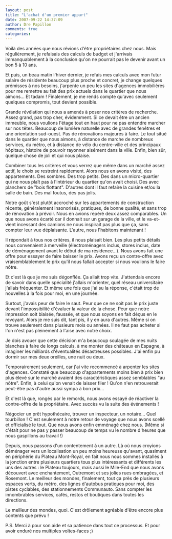 ```yaml
---
layout: post
title: "L'achat d'un premier appart"
date: 2007-09-22 14:37:09
author: Dre Papillon
comments: true
categories: 
---
```



Voilà des années que nous rêvions d'être propriétaires chez nous. Mais régulièrement, je refaisais des calculs de budget et j'arrivais immanquablement à la conclusion qu'on ne pourrait pas le devenir avant un bon 5 à 10 ans.

Et puis, un beau matin l'hiver dernier, je refais mes calculs avec mon futur salaire de résidente beaucoup plus proche et concret, je change quelques prémisses à nos besoins, j'arpente un peu les sites d'agences immobilières pour me remettre au fait des prix actuels dans le quartier que nous aimons... Et tadam ! Finalement, je me rends compte qu'avec seulement quelques compromis, tout devient possible.

Grande révélation qui nous a amenés à poser nos critères de recherche. Assez grand, pas trop cher, évidemment. Si ce devait être un ancien immeuble, nous voulions l'étage tout en haut pour ne pas entendre marcher sur nos têtes. Beaucoup de lumière naturelle avec de grandes fenêtres et une orientation sud-ouest. Pas de rénovations majeures à faire. Le tout situé dans le quartier que nous aimons, à distance de marche de nombreux services, du métro, et à distance de vélo du centre-ville et des principaux hôpitaux, histoire de pouvoir rayonner aisément dans la ville. Enfin, bien sûr, quelque chose de joli et qui nous plaise.

Combiner tous les critères et vous verrez que même dans un marché assez actif, le choix se restreint rapidement. Alors nous en avons visité, des appartements. Des sombres. Des trop petits. Des dans un micro-quartier qui ne nous plaît pas à l'intérieur du quartier qu'on avait choisi. Des avec planchers de "bois flottant". D'autres dont il faut refaire la cuisine et/ou la salle de bain. Des mal foutus, des pas jolis.

Notre goût s'est plutôt accroché sur les appartements de construction récente, généralement insonorisés, pratiques, de bonne qualité, et sans trop de rénovation à prévoir. Nous en avions repéré deux assez comparables. Un que nous avons écarté car il donnait sur un garage de la ville, et le va-et-vient incessant des camions ne nous inspirait pas plus que ça, sans compter leur vue déplaisante. L'autre, nous l'habitons maintenant !

Il répondait à tous nos critères, il nous plaisait bien. Les plus petits détails nous convenaient à merveille (électroménagers inclus, stores inclus, date de déménagement avant le début de ma résidence...). Nous avons fait une offre pour essayer de faire baisser le prix. Avons reçu un contre-offre avec vraisemblablement le prix qu'il nous fallait accepter si nous voulions le faire nôtre.

Et c'est là que je me suis dégonflée. Ça allait trop vite. J'attendais encore de savoir dans quelle spécialité j'allais m'orienter, quel réseau universitaire j'allais fréquenter. Et même une fois que j'ai su la réponse, c'était trop de nouvelles à la fois pour moi, en une journée.

Surtout, j'avais peur de faire le saut. Peur que ce ne soit pas le prix juste devant l'impossibilité d'évaluer la valeur de la chose. Peur que notre impression soit biaisée, faussée, et que nous soyons en fait déçus en le revoyant. Alors je me suis dit, tant pis, il y en aura d'autres. Même si on trouve seulement dans plusieurs mois ou années. Il ne faut pas acheter si l'on n'est pas pleinement à l'aise avec notre choix.

Je dois avouer que cette décision m'a beaucoup soulagée de mes nuits blanches à faire de longs calculs, à me monter des châteaux en Espagne, à imaginer les milliards d'éventualités désastreuses possibles. J'ai enfin pu dormir sur mes deux oreilles, une nuit ou deux.

Temporairement seulement, car j'ai vite recommencé à arpenter les sites d'agences. Constaté que beaucoup d'appartements moins bien à prix bien plus élevé sur le marché avaient des caractéristiques assez semblables "au nôtre". Enfin, à celui qu'on venait de laisser filer ! Qu'on n'en retrouverait peut-être pas d'autre aussi sympa à bon prix...

Et c'est là que, rongés par le remords, nous avons essayé de réactiver la contre-offre de la propriétaire.  Avec succès vu la suite des événements !

Négocier un prêt hypothécaire, trouver un inspecteur, un notaire... Quel tourbillon ! C'est seulement à notre retour de voyage que nous avons scellé et officialisé le tout. Que nous avons enfin emménagé chez nous. (Même si c'était pour ne pas y passer beaucoup de temps vu le nombre d'heures que nous gaspillons au travail !)

Depuis, nous passons d'un contentement à un autre. Là où nous croyions déménager vers un localisation un peu moins heureuse qu'avant, quasiment en périphérie du Plateau Mont-Royal, en fait nous nous sommes installés à la jonction entre plusieurs quartiers tous plus intéressants et différents les uns des autres : le Plateau toujours, mais aussi le Mile-End que nous avons découvert avec enchantement, Outremont et ses jolies rues ombragées, et Rosemont. Le meilleur des mondes, finalement, tout ça près de plusieurs espaces verts, du métro, des lignes d'autobus pratiques pour moi, des pistes cyclables, des stationnements Communauto. Sans compter les innombrables services, cafés, restos et boutiques dans toutes les directions.

Le meilleur des mondes, quoi. C'est drôlement agréable d'être encore plus contents que prévu !

P.S. Merci à  pour son aide et sa patience dans tout ce processus. Et pour avoir enduré nos multiples voltes-faces ;)